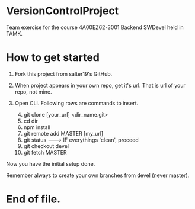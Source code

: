 # VersionControlProject
Team exercise for the course 4A00EZ62-3001 Backend SWDevel held in TAMK.

# How to get started
1. Fork this project from salter19's GitHub.
2. When project appears in your own repo, get it's url.
   That is url of your repo, not mine.
3. Open CLI. Following rows are commands to insert.

   4. git clone [your_url] <dir_name.git>
   5. cd dir
   6. npm install
   7. git remote add MASTER [my_url]
   8. git status     ---> IF everythings 'clean', proceed
   9. git checkout devel
   10. git fetch MASTER

Now you have the initial setup done.

Remember always to create your own branches from devel (never master).

# End of file.